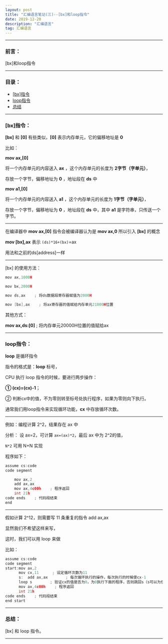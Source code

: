 ```yaml
---
layout: post
title: "汇编语言笔记(三)--[bx]和loop指令"
date: 2019-12-20
description: "汇编语言"
tag: 汇编语言
---
```

---

### 前言：

[bx]和loop指令

---


### 目录：

* <a href="#a" target="_self">[bx]指令</a>
* <a href="#b" target="_self">loop指令</a>
* <a href="#zg" target="_self">总结</a>

-------


### <span id = "a">[bx]指令：</span>

**[bx]** 和 **[0]** 有些类似，**[0]** 表示内存单元，它的偏移地址是 **0** <br>

比如： <br>

**mov ax,[0]** <br>

将一个内存单元的内容送入 **ax** ，这个内存单元的长度为 **2字节（字单元）**， <br>

存放一个字节，偏移地址为 **0** ，地址段在 **ds** 中 <br>

**mov a1,[0]** <br>

将一个内存单元的内容送入 **a1** ，这个内存单元的长度为 **1字节（字单元）**， <br>

存放一个字节，偏移地址为 **0** ，地址段在 **ds** 中，其中 **a1** 是字符串，只传送一个字节。 <br>


-----

在编译器中 **mov ax,[0]** 指令会被编译器认为是 **mov ax,0** 所以引入 **[bx]** 的概念

**mov [bx],ax** 表示 `(ds)*16+(bx)`=ax

用法和之前的ds[address]一样

-----

[bx] 的使用方法： <br>

```c
mov ax,1000H

mov bx,2000H

mov ds,ax    ; 将ds数据段寄存器赋值为2000H

mov [bx],ax    ; 将ax寄存器的值赋给内存单元21000H位置
```

其他方式： <br>

**mov ax,ds:[0]**    ; 将内存单元20000H位置的值赋给ax <br>

-----


### <span id = "b">loop指令：</span>

**loop** 是循环指令 <br>

指令的格式是：**loop** 标号， <br>

CPU 执行 loop 指令的时候，要进行两步操作： <br>

**① (cx)=(cx)-1**；<br>

② 判断cx中的值，不为零则转至标号处执行程序，如果为零则向下执行。 <br>

通常我们用loop指令来实现循环功能，**cx** 中存放循环次数。 <br>

-----

例如：编程计算 2^2，结果存在 ax 中 <br>

分析： 设 ax=2，可计算 `ax=(ax)*2`，最后 ax 中为 2^2的值，

`N*2` 可用 N+N 实现 <br>

程序如下： <br>

```c
assume cs:code
code segment

	mov ax,2
    add ax,ax
    mov ax,4c00h    ; 程序返回
    int 21h
code ends    ; 代码段结束
end

```

-----

假如计算 2^12，则需要写 11 条重复的指令 add ax,ax <br>

显然我们不希望这样来写，<br>

这时，我们可以用 loop 来做 <br>

比如： <br>

```c
assume cs:code
code segment
start:mov ax,2
      mov cx,11      ; 设定循环次数为11
      s:  add ax,ax        ; 每次循环执行的操作，每次执行的时候使cx-1
      loop s        ; 验证cx的值是否为0，为0执行下面的程序，否则跳回s（s可以为任意字符串）执行
      mov ax,4c00h    ; 程序返回
      int 21h
code ends    ; 代码段结束
end start
```

-----


### <span id = "zg">总结：</span>

[bx] 和 loop 指令。


-------

